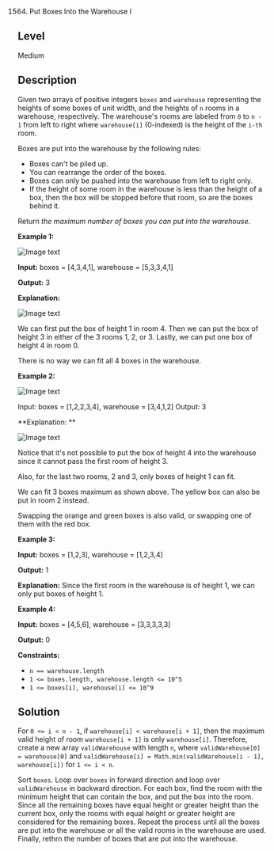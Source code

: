 1564. Put Boxes Into the Warehouse I
## Level
Medium

## Description
Given two arrays of positive integers `boxes` and `warehouse` representing the heights of some boxes of unit width, and the heights of `n` rooms in a warehouse, respectively. The warehouse's rooms are labeled from `0` to `n - 1` from left to right where `warehouse[i]` (0-indexed) is the height of the `i-th` room.

Boxes are put into the warehouse by the following rules:

* Boxes can't be piled up.
* You can rearrange the order of the boxes.
* Boxes can only be pushed into the warehouse from left to right only.
* If the height of some room in the warehouse is less than the height of a box, then the box will be stopped before that room, so are the boxes behind it.

Return *the maximum number of boxes you can put into the warehouse*.

**Example 1:**

![Image text](https://assets.leetcode.com/uploads/2020/08/26/11.png)

**Input:** boxes = [4,3,4,1], warehouse = [5,3,3,4,1]

**Output:** 3

**Explanation:**

![Image text](https://assets.leetcode.com/uploads/2020/08/26/12.png)

We can first put the box of height 1 in room 4. Then we can put the box of height 3 in either of the 3 rooms 1, 2, or 3. Lastly, we can put one box of height 4 in room 0.

There is no way we can fit all 4 boxes in the warehouse.

**Example 2:**

![Image text](https://assets.leetcode.com/uploads/2020/08/26/21.png)

Input: boxes = [1,2,2,3,4], warehouse = [3,4,1,2]
Output: 3

**Explanation: **

![Image text](https://assets.leetcode.com/uploads/2020/08/26/22.png)

Notice that it's not possible to put the box of height 4 into the warehouse since it cannot pass the first room of height 3.

Also, for the last two rooms, 2 and 3, only boxes of height 1 can fit.

We can fit 3 boxes maximum as shown above. The yellow box can also be put in room 2 instead.

Swapping the orange and green boxes is also valid, or swapping one of them with the red box.

**Example 3:**

**Input:** boxes = [1,2,3], warehouse = [1,2,3,4]

**Output:** 1

**Explanation:** Since the first room in the warehouse is of height 1, we can only put boxes of height 1.

**Example 4:**

**Input:** boxes = [4,5,6], warehouse = [3,3,3,3,3]

**Output:** 0

**Constraints:**

* `n == warehouse.length`
* `1 <= boxes.length, warehouse.length <= 10^5`
* `1 <= boxes[i], warehouse[i] <= 10^9`

## Solution
For `0 <= i < n - 1`, if `warehouse[i] < warehouse[i + 1]`, then the maximum valid height of room `warehouse[i + 1]` is only `warehouse[i]`. Therefore, create a new array `validWarehouse` with length `n`, where `validWarehouse[0] = warehouse[0]` and `validWarehouse[i] = Math.min(validWarehouse[i - 1], warehouse[i])` for `1 <= i < n`.

Sort `boxes`. Loop over `boxes` in forward direction and loop over `validWarehouse` in backward direction. For each box, find the room with the minimum height that can contain the box, and put the box into the room. Since all the remaining boxes have equal height or greater height than the current box, only the rooms with equal height or greater height are considered for the remaining boxes. Repeat the process until all the boxes are put into the warehouse or all the valid rooms in the warehouse are used. Finally, rethrn the number of boxes that are put into the warehouse.
